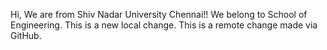 Hi, We are from Shiv Nadar University Chennai!!
We belong to School of Engineering.
This is a new local change.
This is a remote change made via GitHub.
